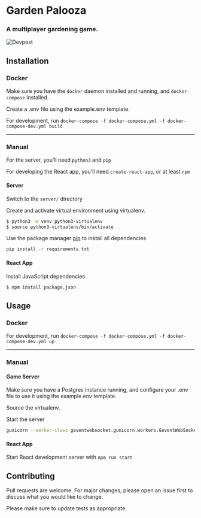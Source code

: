 # Garden Palooza

### A multiplayer gardening game. 
![Devpost](https://challengepost-s3-challengepost.netdna-ssl.com/photos/production/software_photos/001/630/803/datas/gallery.jpg)

## Installation

### Docker

Make sure you have the `docker` daemon installed and running, and `docker-compose` installed.

Create a .env file using the example.env template.

For development, run `docker-compose -f docker-compose.yml -f docker-compose-dev.yml build`

---

### Manual

For the server, you'll need `python3` and `pip`

For developing the React app, you'll need `create-react-app`, or at least `npm`

#### Server

Switch to the `server/` directory

Create and activate virtual environment using virtualenv.
```bash
$ python3 -m venv python3-virtualenv
$ source python3-virtualenv/bin/activate
```

Use the package manager [pip](https://pip.pypa.io/en/stable/) to install all dependencies

```bash
pip install -r requirements.txt
```

#### React App 

Install JavaScript dependencies
```bash
$ npm install package.json

```

## Usage

### Docker

For development, run `docker-compose -f docker-compose.yml -f docker-compose-dev.yml up`

---

### Manual

#### Game Server

Make sure you have a Postgres instance running, and configure your .env file to use it using the example.env template.

Source the virtualenv.

Start the server
```bash
gunicorn --worker-class geventwebsocket.gunicorn.workers.GeventWebSocketWorker -w 1 app:app --bind=0.0.0.0:5000 --reload

```
#### React App

Start React development server with `npm run start`

## Contributing
Pull requests are welcome. For major changes, please open an issue first to discuss what you would like to change.

Please make sure to update tests as appropriate.
